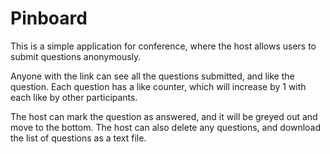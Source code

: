 # Pinboard

This is a simple application for conference, where the host allows users to submit questions anonymously. 

Anyone with the link can see all the questions submitted, and like the question. Each question has a like counter, which will increase by 1 with each like by other participants.

The host can mark the question as answered, and it will be greyed out and move to the bottom. 
The host can also delete any questions, and download the list of questions as a text file.
